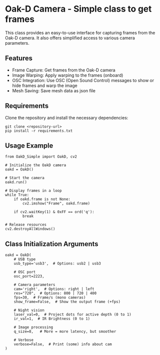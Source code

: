 # Oak-D Camera - Simple class to get frames

This class provides an easy-to-use interface for capturing frames from the Oak-D camera. 
It also offers simplified access to various camera parameters.

## Features
- Frame Capture: Get frames from the Oak-D camera
- Image Warping: Apply warping to the frames (onboard)
- OSC Integration: Use OSC (Open Sound Control) messages to show or hide frames and warp the image
- Mesh Saving: Save mesh data as json file

## Requirements
Clone the repository and install the necessary dependencies:
```
git clone <repository-url>
pip install -r requirements.txt
```

## Usage Example

```
from OakD_Simple import OakD, cv2

# Initialize the OakD camera
oakd = OakD()

# Start the camera
oakd.run()

# Display frames in a loop
while True:
    if oakd.frame is not None:
        cv2.imshow("Frame", oakd.frame)

    if cv2.waitKey(1) & 0xFF == ord('q'):
        break

# Release resources
cv2.destroyAllWindows()
```

## Class Initialization Arguments
```
oakd = OakD(
    # USB type
    usb_type='usb3',  # Options: usb2 | usb3
    
    # OSC port
    osc_port=2223,

    # Camera parameters
    cam='right',  # Options: right | left
    res="720",  # Options: 800 | 720 | 400
    fps=30,  # Frame/s (mono cameras)
    show_frame=False,  # Show the output frame (+fps)

    # Night vision
    laser_val=0,  # Project dots for active depth (0 to 1)
    ir_val=1,  # IR Brightness (0 to 1)

    # Image processing
    q_size=8,   # More = more latency, but smoother

    # Verbose
    verbose=False,  # Print (some) info about cam
)
```